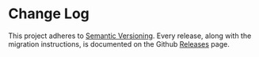 # Change Log

This project adheres to [Semantic Versioning](http://semver.org/).
Every release, along with the migration instructions, is documented on the Github [Releases](https://github.com/ekosz/redux-falcor/releases) page.
